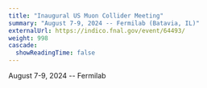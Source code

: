 ```yaml
---
title: "Inaugural US Muon Collider Meeting"
summary: "August 7-9, 2024 -- Fermilab (Batavia, IL)"
externalUrl: https://indico.fnal.gov/event/64493/
weight: 998
cascade:
  showReadingTime: false
---
```


August 7-9, 2024 -- Fermilab
